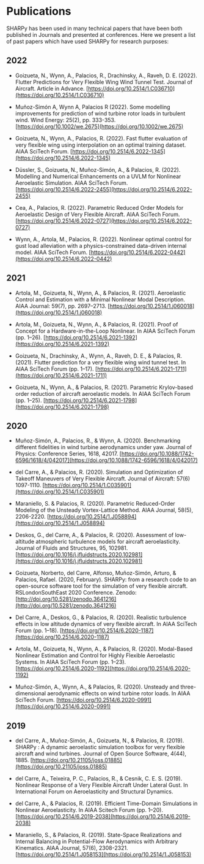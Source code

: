 # Publications

SHARPy has been used in many technical papers that have been both published in Journals and presented at conferences.
Here we present a list of past papers which have used SHARPy for research purposes:

## 2022

* Goizueta, N., Wynn, A., Palacios, R., Drachinsky, A., Raveh, D. E. (2022). Flutter Predictions for Very Flexible Wing Wind Tunnel Test. Journal of Aircraft. Article in Advance. [https://doi.org/10.2514/1.C036710](https://doi.org/10.2514/1.C036710)

* Muñoz-Simón A, Wynn A, Palacios R (2022). Some modelling improvements for prediction of wind turbine rotor loads in turbulent wind. Wind Energy: 25(2), pp. 333-353. [https://doi.org/10.1002/we.2675](https://doi.org/10.1002/we.2675)

* Goizueta, N., Wynn, A., Palacios, R. (2022). Fast flutter evaluation of very flexible wing using interpolation on an optimal training dataset. AIAA SciTech Forum. [https://doi.org/10.2514/6.2022-1345](https://doi.org/10.2514/6.2022-1345)

* Düssler, S., Goizueta, N., Muñoz-Simón, A., &#38; Palacios, R. (2022). Modelling and Numerical Enhancements on a UVLM for Nonlinear Aeroelastic Simulation. AIAA SciTech Forum. [https://doi.org/10.2514/6.2022-2455](https://doi.org/10.2514/6.2022-2455)

* Cea, A., Palacios, R. (2022). Parametric Reduced Order Models for Aeroelastic Design of Very Flexible Aircraft. AIAA SciTech Forum. [https://doi.org/10.2514/6.2022-0727](https://doi.org/10.2514/6.2022-0727)

* Wynn, A., Artola, M., Palacios, R. (2022). Nonlinear optimal control for gust load alleviation with a physics-constrained data-driven internal model. AIAA SciTech Forum. [https://doi.org/10.2514/6.2022-0442](https://doi.org/10.2514/6.2022-0442)

## 2021

* Artola, M., Goizueta, N., Wynn, A., & Palacios, R. (2021). Aeroelastic Control and Estimation with a Minimal 
Nonlinear Modal Description. AIAA Journal: 59(7), pp. 2697–2713. [https://doi.org/10.2514/1.j060018](https://doi.org/10.2514/1.j060018)

* Artola, M., Goizueta, N., Wynn, A., & Palacios, R. (2021). Proof of Concept for a Hardware-in-the-Loop Nonlinear. 
In AIAA SciTech Forum (pp. 1–26). [https://doi.org/10.2514/6.2021-1392](https://doi.org/10.2514/6.2021-1392)

* Goizueta, N., Drachinsky, A., Wynn, A., Raveh, D. E., & Palacios, R. (2021). Flutter prediction for a very 
flexible wing wind tunnel test. In AIAA SciTech Forum (pp. 1–17). 
[https://doi.org/10.2514/6.2021-1711](https://doi.org/10.2514/6.2021-1711)

* Goizueta, N., Wynn, A., & Palacios, R. (2021). Parametric Krylov-based order reduction of aircraft aeroelastic 
models. In AIAA SciTech Forum (pp. 1–25). [https://doi.org/10.2514/6.2021-1798](https://doi.org/10.2514/6.2021-1798)

## 2020

* Muñoz-Simón, A., Palacios, R., & Wynn, A. (2020). Benchmarking different fidelities in wind turbine aerodynamics 
under yaw. Journal of Physics: Conference Series, 1618, 42017. 
[https://doi.org/10.1088/1742-6596/1618/4/042017](https://doi.org/10.1088/1742-6596/1618/4/042017)

* del Carre, A., & Palacios, R. (2020). Simulation and Optimization of Takeoff Maneuvers of Very Flexible Aircraft. 
Journal of Aircraft: 57(6)
1097-1110. [https://doi.org/10.2514/1.C035901](https://doi.org/10.2514/1.C035901)

* Maraniello, S. & Palacios, R. (2020). Parametric Reduced-Order Modeling of the Unsteady Vortex-Lattice Method. 
AIAA Journal, 58(5), 2206-2220. [https://doi.org/10.2514/1.J058894](https://doi.org/10.2514/1.J058894)

* Deskos, G., del Carre, A., & Palacios, R. (2020). Assessment of low-altitude atmospheric 
turbulence models for aircraft aeroelasticity. Journal of Fluids and Structures, 95, 102981.
[https://doi.org/10.1016/j.jfluidstructs.2020.102981](https://doi.org/10.1016/j.jfluidstructs.2020.102981)

* Goizueta, Norberto, del Carre, Alfonso, Muñoz-Simón, Arturo, & Palacios, Rafael. (2020, February). 
SHARPy: from a research code to an open-source software tool for the simulation of very flexible aircraft. 
RSLondonSouthEast 2020 Conference.
Zenodo: [http://doi.org/10.5281/zenodo.3641216](http://doi.org/10.5281/zenodo.3641216)

* Del Carre, A., Deskos, G., & Palacios, R. (2020). Realistic turbulence effects in low altitude dynamics of very 
flexible aircraft. In AIAA SciTech Forum (pp. 1–18). 
[https://doi.org/10.2514/6.2020-1187](https://doi.org/10.2514/6.2020-1187)

* Artola, M., Goizueta, N., Wynn, A., & Palacios, R. (2020). Modal-Based Nonlinear Estimation and Control for Highly 
Flexible Aeroelastic Systems. In AIAA SciTech Forum (pp. 1–23). 
[https://doi.org/10.2514/6.2020-1192](https://doi.org/10.2514/6.2020-1192)

* Muñoz-Simón, A., Wynn, A., & Palacios, R. (2020). Unsteady and three-dimensional aerodynamic effects on wind turbine 
rotor loads. In AIAA SciTech Forum. [https://doi.org/10.2514/6.2020-0991](https://doi.org/10.2514/6.2020-0991)

## 2019

* del Carre, A., Muñoz-Simón, A., Goizueta, N., & Palacios, R. (2019). SHARPy : A dynamic aeroelastic simulation toolbox 
for very flexible aircraft and wind turbines. Journal of Open Source 
Software, 4(44), 1885. [https://doi.org/10.21105/joss.01885](https://doi.org/10.21105/joss.01885)

* del Carre, A., Teixeira, P. C., Palacios, R., & Cesnik, C. E. S. (2019). Nonlinear Response of a Very Flexible 
Aircraft Under Lateral Gust. In International Forum on Aeroelasticity and Structural Dynamics.

* del Carre, A., & Palacios, R. (2019). Efficient Time-Domain Simulations in Nonlinear Aeroelasticity. In AIAA Scitech 
Forum (pp. 1–20). [https://doi.org/10.2514/6.2019-2038](https://doi.org/10.2514/6.2019-2038)

* Maraniello, S., & Palacios, R. (2019). State-Space Realizations and Internal Balancing in Potential-Flow Aerodynamics 
with Arbitrary Kinematics. AIAA Journal, 57(6), 2308-2321. 
[https://doi.org/10.2514/1.J058153](https://doi.org/10.2514/1.J058153)
